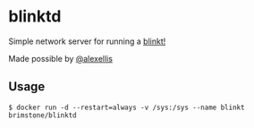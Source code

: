blinktd
=======

Simple network server for running a [blinkt!](https://shop.pimoroni.com/products/blinkt)

Made possible by [@alexellis](https://github.com/alexellis/blinkt_go_examples)

Usage
-----
```
$ docker run -d --restart=always -v /sys:/sys --name blinkt brimstone/blinktd
```
